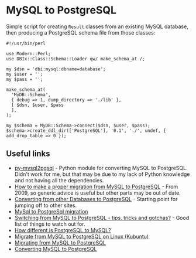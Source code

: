 MySQL to PostgreSQL
===================

Simple script for creating `Result` classes from an existing MySQL database, then producing a PostgreSQL schema file from those classes:

```
#!/usr/bin/perl

use Modern::Perl;
use DBIx::Class::Schema::Loader qw/ make_schema_at /;

my $dsn = 'dbi:mysql:dbname=database';
my $user = '';
my $pass = '';

make_schema_at(
  'MyDB::Schema',
  { debug => 1, dump_directory => './lib' },
  [ $dsn, $user, $pass
  ],
);

my $schema = MyDB::Schema->connect($dsn, $user, $pass);
$schema->create_ddl_dir(['PostgreSQL'], '0.1', './', undef, { add_drop_table => 0 });
```

Useful links
------------

 * [py-mysql2pgsql](https://github.com/philipsoutham/py-mysql2pgsql) - Python module for converting MySQL to PostgreSQL. Didn't work for me, but that may be due to my lack of Python knowledge and not having all the dependencies.
 * [How to make a proper migration from MySQL to PostgreSQL](http://wiki.postgresql.org/wiki/How_to_make_a_proper_migration_from_MySQL_to_PostgreSQL) - From 2009, so generic advice is useful but other parts may be out of date.
 * [Converting from other Databases to PostgreSQL](http://wiki.postgresql.org/wiki/Converting_from_other_Databases_to_PostgreSQL) - Starting point for jumping off to other sites.
 * [MySql to PostgreSql migration](http://stackoverflow.com/questions/4756825/mysql-to-postgresql-migration)
 * [Switching from MySQL to PostgreSQL - tips, tricks and gotchas?](http://stackoverflow.com/questions/772111/switching-from-mysql-to-postgresql-tips-tricks-and-gotchas) - Good list of things to watch out for.
 * [How different is PostgreSQL to MySQL?](http://stackoverflow.com/questions/724867/how-different-is-postgresql-to-mysql)
 * [Migrate from MySQL to PostgreSQL on Linux (Kubuntu)](http://stackoverflow.com/questions/2831009/migrate-from-mysql-to-postgresql-on-linux-kubuntu/2831517)
 * [Migrating from MySQL to PostgreSQL](http://www.xach.com/aolserver/mysql-to-postgresql.html)
 * [Converting MySQL to PostgreSQL](http://en.wikibooks.org/wiki/Converting_MySQL_to_PostgreSQL)

